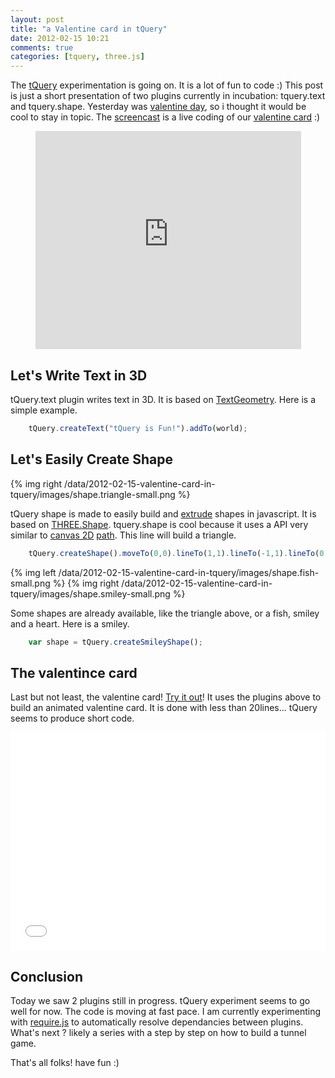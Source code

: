 ```yaml
---
layout: post
title: "a Valentine card in tQuery"
date: 2012-02-15 10:21
comments: true
categories: [tquery, three.js]
---
```


The [tQuery](https://github.com/jeromeetienne/tquery) experimentation is going on.
It is a lot of fun to code :)
This post is just a short presentation of two plugins currently in incubation:
tquery.text and tquery.shape.
Yesterday was
[valentine day](http://en.wikipedia.org/wiki/Valentine's_Day),
so i thought it would be cool to stay in topic.
The
[screencast](http://www.youtube.com/watch?v=Aa7sHUE224A)
is a live coding of our
[valentine card](/data/2012-02-15-valentine-card-in-tquery/) :)

<center>
	<iframe width="425" height="349" src="http://www.youtube.com/embed/Aa7sHUE224A" frameborder="0" allowfullscreen></iframe>
</center>

<!-- more -->

## Let's Write Text in 3D

tQuery.text plugin writes text in 3D.
It is based on
[TextGeometry](https://github.com/mrdoob/three.js/blob/master/src/extras/geometries/TextGeometry.js).
Here is a simple example.

```javascript
    tQuery.createText("tQuery is Fun!").addTo(world);
```

## Let's Easily Create Shape

{% img right  /data/2012-02-15-valentine-card-in-tquery/images/shape.triangle-small.png	%}

tQuery shape is made to easily build and
[extrude](http://en.wikipedia.org/wiki/Extrusion)
shapes in javascript.
It is based on
[THREE.Shape](https://github.com/mrdoob/three.js/blob/master/src/extras/core/Shape.js).
tquery.shape is cool because it uses a API very similar to
[canvas 2D](http://www.whatwg.org/specs/web-apps/current-work/multipage/the-canvas-element.html#complex-shapes-\(paths\))
[path](https://developer.mozilla.org/en/Canvas_tutorial/Drawing_shapes).
This line will build a triangle.

```javascript
    tQuery.createShape().moveTo(0,0).lineTo(1,1).lineTo(-1,1).lineTo(0,0);
```

{% img left  /data/2012-02-15-valentine-card-in-tquery/images/shape.fish-small.png	%}
{% img right /data/2012-02-15-valentine-card-in-tquery/images/shape.smiley-small.png	%}

Some shapes are already available, like the triangle above, or a fish, smiley
and a heart. Here is a smiley.

```javascript
    var shape = tQuery.createSmileyShape();
```

## The valentince card

Last but not least, the valentine card!
[Try it out](/data/2012-02-15-valentine-card-in-tquery/)!
It uses the plugins above to build an animated valentine card.
It is done with less than 20lines...
tQuery seems to produce short code.

<iframe src="/data/2012-02-15-valentine-card-in-tquery/"
	webkitallowfullscreen mozallowfullscreen allowfullscreen 
	width="100%" height="349" frameborder="0">
</iframe>

## Conclusion

Today we saw 2 plugins still in progress.
tQuery experiment seems to go well for now.
The code is moving at fast pace.
I am currently experimenting with [require.js](http://requirejs.org/)
to automatically resolve dependancies between plugins.
What's next ? likely a series with a step by step on how to build a tunnel game.

That's all folks! have fun :)


